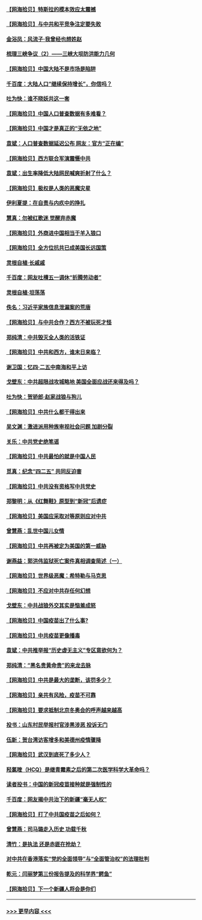#### [【网海拾贝】特斯拉的模本效应太震撼](../pages/nsc993/n12925626.md?t=05051902) 
#### [【网海拾贝】与中共和平竞争注定要失败](../pages/nsc993/n12923326.md?t=05051902) 
#### [金浴凤：风流子‧我曾经也想姓赵](../pages/nsc993/n12920911.md?t=05051902) 
#### [梳理三峡争议（2）——三峡大坝防洪能力几何](../pages/nsc993/n12920173.md?t=05051902) 
#### [【网海拾贝】中国大陆不是市场是陷阱](../pages/nsc993/n12920143.md?t=05051902) 
#### [千百度：大陆人口“继续保持增长”，你信吗？](../pages/nsc993/n12918946.md?t=05051902) 
#### [吐为快：谁不晓妖共这一套](../pages/nsc993/n12918941.md?t=05051902) 
#### [【网海拾贝】中国人口普查数据有多难看？](../pages/nsc993/n12917822.md?t=05051902) 
#### [【网海拾贝】中国才是真正的“无依之地”](../pages/nsc993/n12915845.md?t=05051902) 
#### [袁斌：人口普查数据延迟公布 网友：官方“正在编”](../pages/nsc993/n12915748.md?t=05051902) 
#### [【网海拾贝】西方联合军演震慑中共](../pages/nsc993/n12913466.md?t=05051902) 
#### [袁斌：出生率降低大陆网民喊爽折射了什么？](../pages/nsc993/n12913365.md?t=05051902) 
#### [【网海拾贝】极权是人类的恶魔灾星](../pages/nsc993/n12910697.md?t=05051902) 
#### [伊利夏提：在自责与内疚中的挣扎](../pages/nsc993/n12910493.md?t=05051902) 
#### [慧真：勿被红歌迷 觉醒弃赤魔](../pages/nsc993/n12910485.md?t=05051902) 
#### [【网海拾贝】外商进中国相当于羊入狼口](../pages/nsc993/n12908274.md?t=05051902) 
#### [【网海拾贝】全方位抗共已成美国长远国策](../pages/nsc993/n12906878.md?t=05051902) 
#### [灵根自植‧长戚戚](../pages/nsc993/n12905585.md?t=05051902) 
#### [千百度：网友吐槽五一调休“折腾劳动者”](../pages/nsc993/n12905934.md?t=05051902) 
#### [灵根自植‧坦荡荡](../pages/nsc993/n12905562.md?t=05051902) 
#### [佚名：习近平家族信息泄漏案的荒唐](../pages/nsc993/n12904705.md?t=05051902) 
#### [【网海拾贝】与中共合作？西方不被玩死才怪](../pages/nsc993/n12903873.md?t=05051902) 
#### [郑纯清：中共毁灭全人类的活铁证](../pages/nsc993/n12903785.md?t=05051902) 
#### [【网海拾贝】中共和西方，谁末日来临？](../pages/nsc993/n12903482.md?t=05051902) 
#### [谢卫国：忆四‧二五中南海和平上访](../pages/nsc993/n12902192.md?t=05051902) 
#### [戈壁东：中共超限战攻城略地 美国全面应战还来得及吗？](../pages/nsc993/n12902297.md?t=05051902) 
#### [吐为快：贺骄郎‧赵家战狼与狗儿](../pages/nsc993/n12902280.md?t=05051902) 
#### [【网海拾贝】中共什么都干得出来](../pages/nsc993/n12897500.md?t=05051902) 
#### [吴文渊：激进派用种族审视社会问题 加剧分裂](../pages/nsc993/n12893881.md?t=05051902) 
#### [关乐：中共党史绝笔谣](../pages/nsc993/n12897270.md?t=05051902) 
#### [【网海拾贝】中共最怕的就是中国人民](../pages/nsc993/n12894705.md?t=05051902) 
#### [觅真：纪念“四二五” 共同反迫害](../pages/nsc993/n12894553.md?t=05051902) 
#### [【网海拾贝】中共没有资格写中共党史](../pages/nsc993/n12892231.md?t=05051902) 
#### [郑黎明：从《红舞鞋》原型到“新冠”后遗症](../pages/nsc993/n12890469.md?t=05051902) 
#### [【网海拾贝】美国应采取对等原则应对中共](../pages/nsc993/n12889176.md?t=05051902) 
#### [曾慧燕：乱世中国儿女情](../pages/nsc993/n12887931.md?t=05051902) 
#### [【网海拾贝】中共再被定为美国的第一威胁](../pages/nsc993/n12887580.md?t=05051902) 
#### [谢燕益：郭洪伟监狱死亡案件真相调查简述（一）](../pages/nsc993/n12885648.md?t=05051902) 
#### [【网海拾贝】世界级恶魔：希特勒与马克思](../pages/nsc993/n12884062.md?t=05051902) 
#### [【网海拾贝】不应对中共存任何幻想](../pages/nsc993/n12881460.md?t=05051902) 
#### [戈壁东：中共战狼外交其实是恼羞成怒](../pages/nsc993/n12880392.md?t=05051902) 
#### [【网海拾贝】中国疫苗出了什么事?](../pages/nsc993/n12879124.md?t=05051902) 
#### [【网海拾贝】中共疫苗更像播毒](../pages/nsc993/n12876631.md?t=05051902) 
#### [袁斌：中共推举报“历史虚无主义”专区意欲何为？](../pages/nsc993/n12876530.md?t=05051902) 
#### [郑纯清：“黑名贵黄命贵”的来龙去脉](../pages/nsc993/n12875589.md?t=05051902) 
#### [【网海拾贝】中共是最大的垄断，该罚多少？](../pages/nsc993/n12874006.md?t=05051902) 
#### [【网海拾贝】亲共有风险，疫苗不可靠](../pages/nsc993/n12872224.md?t=05051902) 
#### [【网海拾贝】要求抵制北京冬奥会的呼声越来越高](../pages/nsc993/n12868962.md?t=05051902) 
#### [投书：山东村民举报村官涉黑涉恶 投诉无门](../pages/nsc993/n12869726.md?t=05051902) 
#### [伍新：贺台湾访客增多和美德州疫情骤降](../pages/nsc993/n12865651.md?t=05051902) 
#### [【网海拾贝】武汉到底死了多少人？](../pages/nsc993/n12863707.md?t=05051902) 
#### [羟氯喹（HCQ）是继青霉素之后的第二次医学科学大革命吗？](../pages/nsc993/n12638564.md?t=05051902) 
#### [读者投书：中国的新冠疫苗接种就是强制性的](../pages/nsc993/n12859932.md?t=05051902) 
#### [千百度：网友揭中共治下的新疆“毫无人权”](../pages/nsc993/n12858385.md?t=05051902) 
#### [【网海拾贝】打了中共国疫苗之后如何？](../pages/nsc993/n12857866.md?t=05051902) 
#### [曾慧燕：司马璐走入历史 功载千秋](../pages/nsc993/n12856996.md?t=05051902) 
#### [清竹：是执法 还是赤匪在抢劫？](../pages/nsc993/n12856952.md?t=05051902) 
#### [对中共在香港落实“党的全面领导”与“全面管治权”的法理批判](../pages/nsc993/n12856929.md?t=05051902) 
#### [乾元：闫丽梦第三份报告提及的科学界“鳄鱼”](../pages/nsc993/n12855985.md?t=05051902) 
#### [【网海拾贝】下一个新疆人将会是你们](../pages/nsc993/n12855864.md?t=05051902) 

----
#### [ >>> 更早内容 <<< ](../indexes/nsc993-earlier.md)
